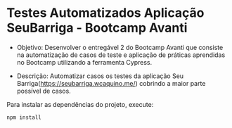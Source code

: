 # Testes Automatizados Aplicação SeuBarriga - Bootcamp Avanti
- Objetivo:
Desenvolver o entregável 2 do Bootcamp Avanti que consiste na automatização de casos de teste e aplicação de práticas aprendidas no Bootcamp utilizando a ferramenta Cypress.

- Descrição:
Automatizar casos os testes da aplicação Seu Barriga(https://seubarriga.wcaquino.me/) cobrindo a maior parte possível de casos.

Para instalar as dependências do projeto, execute:
```console
npm install
```

